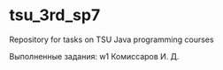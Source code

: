 ﻿tsu_3rd_sp7
===========

Repository for tasks on TSU Java programming courses

Выполненные задания: w1
Комиссаров И. Д.